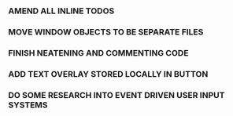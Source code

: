 ### AMEND ALL INLINE TODOS

### MOVE WINDOW OBJECTS TO BE SEPARATE FILES

### FINISH NEATENING AND COMMENTING CODE

### ADD TEXT OVERLAY STORED LOCALLY IN BUTTON 

### DO SOME RESEARCH INTO EVENT DRIVEN USER INPUT SYSTEMS
